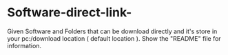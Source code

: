 # Software-direct-link-
Given Software and Folders that can be download directly and it's store in your pc:/download location ( default location ). Show the "README" file for information.

